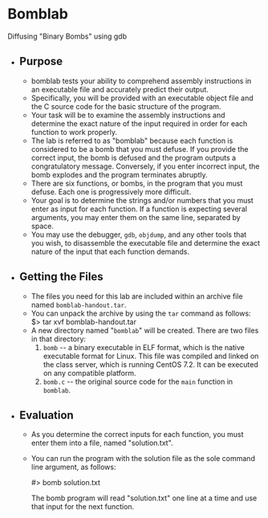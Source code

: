 # Bomblab
Diffusing "Binary Bombs" using gdb

*   Purpose
    -------
    *   bomblab tests your ability to comprehend assembly instructions in an executable file and accurately predict their output.
    *   Specifically, you will be provided with an executable object file and the C source code for the basic structure of the program.
    *   Your task will be to examine the assembly instructions and determine the exact nature of the input required in order for each function to work properly.
    *   The lab is referred to as "bomblab" because each function is considered to be a bomb that you must defuse. If you provide the correct input, the bomb is defused and the program outputs a congratulatory message. Conversely, if you enter incorrect input, the bomb explodes and the program terminates abruptly.
    *   There are six functions, or bombs, in the program that you must defuse. Each one is progressively more difficult.
    *   Your goal is to determine the strings and/or numbers that you must enter as input for each function. If a function is expecting several arguments, you may enter them on the same line, separated by space.
    *   You may use the debugger, `gdb`, `objdump`, and any other tools that you wish, to disassemble the executable file and determine the exact nature of the input that each function demands.
*   Getting the Files
    -----------------
    *   The files you need for this lab are included within an archive file named `bomblab-handout.tar`.
    *   You can unpack the archive by using the `tar` command as follows: 
        $\> tar xvf bomblab-handout.tar        
    *   A new directory named "`bomblab`" will be created. There are two files in that directory:
        1.  `bomb` \-\- a binary executable in ELF format, which is the native executable format for Linux. This file was compiled and linked on the class server, which is running CentOS 7.2. It can be executed on any compatible platform.
        2.  `bomb.c` \-\- the original source code for the `main` function in `bomblab`.
*   Evaluation
    ----------
    *   As you determine the correct inputs for each function, you must enter them into a file, named "solution.txt".
    *   You can run the program with the solution file as the sole command line argument, as follows:
        
        #\> bomb solution.txt
        
        The bomb program will read "solution.txt" one line at a time and use that input for the next function.
